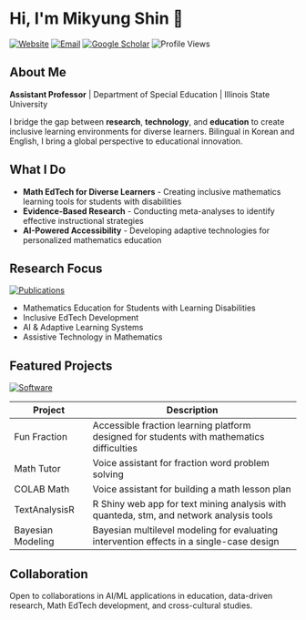 # Hi, I'm Mikyung Shin 👋

[![Website](https://img.shields.io/badge/Website-mshin77.net-0077B5?style=flat)](https://www.mshin77.net)
[![Email](https://img.shields.io/badge/Email-mshin77%40ilstu.edu-EA4335?style=flat)](mailto:mshin77@ilstu.edu)
[![Google Scholar](https://img.shields.io/badge/Scholar-Profile-4285F4?style=flat)](https://scholar.google.com/citations?user=YOUR_ID)
![Profile Views](https://komarev.com/ghpvc/?username=mshin77&style=flat&color=brightgreen)

## About Me

**Assistant Professor** | Department of Special Education | Illinois State University

I bridge the gap between **research**, **technology**, and **education** to create inclusive learning environments for diverse learners. Bilingual in Korean and English, I bring a global perspective to educational innovation.

## What I Do

- **Math EdTech for Diverse Learners** - Creating inclusive mathematics learning tools for students with disabilities
- **Evidence-Based Research** - Conducting meta-analyses to identify effective instructional strategies
- **AI-Powered Accessibility** - Developing adaptive technologies for personalized mathematics education

## Research Focus

[![Publications](https://img.shields.io/badge/View_All_Publications-→-blue?style=flat)](https://www.mshin77.net/publication/)

- Mathematics Education for Students with Learning Disabilities
- Inclusive EdTech Development
- AI & Adaptive Learning Systems
- Assistive Technology in Mathematics

## Featured Projects

[![Software](https://img.shields.io/badge/View_All_Software-→-blue?style=flat)](https://www.mshin77.net/software/)

| Project | Description |
|---------|-------------|
| Fun Fraction | Accessible fraction learning platform designed for students with mathematics difficulties |
| Math Tutor | Voice assistant for fraction word problem solving |
| COLAB Math | Voice assistant for building a math lesson plan |
| TextAnalysisR | R Shiny web app for text mining analysis with quanteda, stm, and network analysis tools |
| Bayesian Modeling | Bayesian multilevel modeling for evaluating intervention effects in a single-case design |

## Collaboration

Open to collaborations in AI/ML applications in education, data-driven research, Math EdTech development, and cross-cultural studies.
